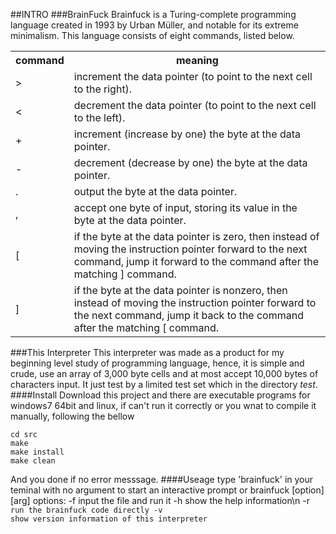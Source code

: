##INTRO
###BrainFuck
Brainfuck is a Turing-complete programming language created in 1993 by Urban Müller, and notable for its extreme minimalism. This language consists of eight commands, listed below.

<table>
	<tr><th>command</th><th>meaning</th></tr>
	<tr><td>></td>
		<td>increment the data pointer (to point to the next cell to the right).</td>
	</tr>
	<tr><td><</td>
		<td>decrement the data pointer (to point to the next cell to the left).</td>
	</tr>
	<tr><td>+</td>
		<td>increment (increase by one) the byte at the data pointer.</td>
	</tr>
	<tr><td>-</td>
		<td>decrement (decrease by one) the byte at the data pointer.</td>
	</tr>
	<tr><td>.</td>
		<td>output the byte at the data pointer.</td>
	</tr>
	<tr><td>,</td>
		<td>accept one byte of input, storing its value in the byte at the data pointer.</td>
	<tr><td>[</td>
		<td>if the byte at the data pointer is zero, then instead of moving the instruction pointer forward to the next command, jump it forward to the command after the matching ] command.</td>
	</tr>
	<tr><td>]</td>
		<td>if the byte at the data pointer is nonzero, then instead of moving the instruction pointer forward to the next command, jump it back to the command after the matching [ command.</td>
	</tr>
</table>

###This Interpreter
This interpreter was made as a product for my beginning level study of programming language, hence, it is simple and crude, use an array of 3,000 byte cells and at most accept 10,000 bytes of characters input. It just test by a limited test set which in the directory *test*. 
####Install
Download this project and there are executable programs for windows7 64bit and linux, if can't run it correctly or you wnat to compile it manually, following the bellow
	
	cd src
	make
	make install
	make clean
And you done if no error messsage.
####Useage
	type 'brainfuck' in your teminal with no argument to start an interactive prompt or
	brainfuck [option] [arg]
	options:
	-f <file>	input the file and run it
	-h 			show the help information\n
	-r <code>	run the brainfuck code directly
	-v 			show version information of this interpreter